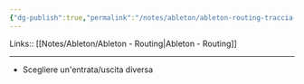 ```yaml
---
{"dg-publish":true,"permalink":"/notes/ableton/ableton-routing-traccia-master/"}
---
```


Links:: [[Notes/Ableton/Ableton - Routing\|Ableton - Routing]]

---
- Scegliere un'entrata/uscita diversa


